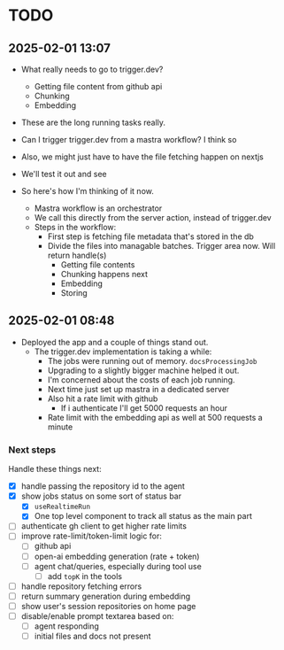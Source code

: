 # TODO

## 2025-02-01 13:07

- What really needs to go to trigger.dev?
  - Getting file content from github api
  - Chunking
  - Embedding
- These are the long running tasks really.
- Can I trigger trigger.dev from a mastra workflow? I think so
- Also, we might just have to have the file fetching happen on nextjs
- We'll test it out and see

- So here's how I'm thinking of it now.
  - Mastra workflow is an orchestrator
  - We call this directly from the server action, instead of trigger.dev
  - Steps in the workflow:
    - First step is fetching file metadata that's stored in the db
    - Divide the files into managable batches. Trigger area now. Will return handle(s)
      - Getting file contents
      - Chunking happens next
      - Embedding
      - Storing

## 2025-02-01 08:48

- Deployed the app and a couple of things stand out.
  - The trigger.dev implementation is taking a while:
    - The jobs were running out of memory. `docsProcessingJob`
    - Upgrading to a slightly bigger machine helped it out.
    - I'm concerned about the costs of each job running.
    - Next time just set up mastra in a dedicated server
    - Also hit a rate limit with github
      - If i authenticate I'll get 5000 requests an hour
    - Rate limit with the embedding api as well at 500 requests a minute

### Next steps

Handle these things next:

- [x] handle passing the repository id to the agent
- [x] show jobs status on some sort of status bar
  - [x] `useRealtimeRun`
  - [x] One top level component to track all status as the main part
- [ ] authenticate gh client to get higher rate limits
- [ ] improve rate-limit/token-limit logic for:
  - [ ] github api
  - [ ] open-ai embedding generation (rate + token)
  - [ ] agent chat/queries, especially during tool use
    - [ ] add `topK` in the tools
- [ ] handle repository fetching errors
- [ ] return summary generation during embedding
- [ ] show user's session repositories on home page
- [ ] disable/enable prompt textarea based on:
  - [ ] agent responding
  - [ ] initial files and docs not present
